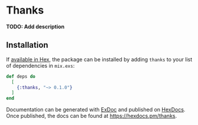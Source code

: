 # Thanks

**TODO: Add description**

## Installation

If [available in Hex](https://hex.pm/docs/publish), the package can be installed
by adding `thanks` to your list of dependencies in `mix.exs`:

```elixir
def deps do
  [
    {:thanks, "~> 0.1.0"}
  ]
end
```

Documentation can be generated with [ExDoc](https://github.com/elixir-lang/ex_doc)
and published on [HexDocs](https://hexdocs.pm). Once published, the docs can
be found at <https://hexdocs.pm/thanks>.

